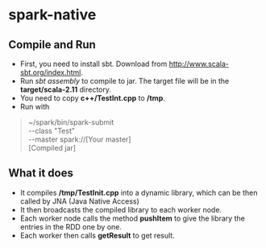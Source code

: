 # spark-native

## Compile and Run
 * First, you need to install sbt. Download from http://www.scala-sbt.org/index.html.
 * Run *sbt assembly* to compile to jar. The target file will be in the **target/scala-2.11** directory. 
 * You need to copy **c++/TestInt.cpp** to **/tmp**.
 * Run with
 > ~/spark/bin/spark-submit  \
 > --class "Test" \
 > --master spark://[Your master] \
 > [Compiled jar]
 
## What it does 
 * It compiles **/tmp/TestInit.cpp** into a dynamic library, which can be then called by JNA (Java Native Access)
 * It then broadcasts the compiled library to each worker node.
 * Each worker node calls the method **pushItem** to give the library the entries in the RDD one by one.
 * Each worker then calls **getResult** to get result.
 
